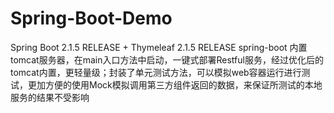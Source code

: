 # Spring-Boot-Demo
Spring Boot 2.1.5 RELEASE + Thymeleaf 2.1.5 RELEASE
spring-boot 内置tomcat服务器，在main入口方法中启动，一键式部署Restful服务，经过优化后的tomcat内置，更轻量级；封装了单元测试方法，可以模拟web容器运行进行测试，更加方便的使用Mock模拟调用第三方组件返回的数据，来保证所测试的本地服务的结果不受影响

